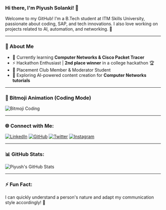 ### Hi there, I'm Piyush Solanki! 👋

Welcome to my GitHub! I'm a B.Tech student at ITM Skills University, passionate about coding, SAP, and tech innovations. I also love working on projects related to AI, automation, and networking. 🚀

---

### 🚀 About Me
- 🔭 Currently learning **Computer Networks & Cisco Packet Tracer**
- ⚡ Hackathon Enthusiast | **2nd place winner** in a college hackathon 🏆
- 📌 Placement Club Member & Moderator Student
- 🎯 Exploring AI-powered content creation for **Computer Networks tutorials**

---

### 🎥 Bitmoji Animation (Coding Mode) 
![Bitmoji Coding](https://media.giphy.com/media/l3vRn6ZTJd3Tc7Ody/giphy.gif)

---

### 🌐 Connect with Me:

[![LinkedIn](https://img.shields.io/badge/LinkedIn-0A66C2?style=for-the-badge&logo=linkedin&logoColor=white)](https://www.linkedin.com/in/piyush-solanki/) 
[![GitHub](https://img.shields.io/badge/GitHub-181717?style=for-the-badge&logo=github&logoColor=white)](https://github.com/PiyushSolanki) 
[![Twitter](https://img.shields.io/badge/Twitter-1DA1F2?style=for-the-badge&logo=twitter&logoColor=white)](https://twitter.com/PiyushSolanki) 
[![Instagram](https://img.shields.io/badge/Instagram-E4405F?style=for-the-badge&logo=instagram&logoColor=white)](https://instagram.com/Piyushsolanki108) 

---

### 📊 GitHub Stats:
![Piyush's GitHub Stats](https://github-readme-stats.vercel.app/api?username=PiyushSolanki&show_icons=true&theme=radical)

---

### ⚡ Fun Fact:
I can quickly understand a person's nature and adapt my communication style accordingly! 🧠

